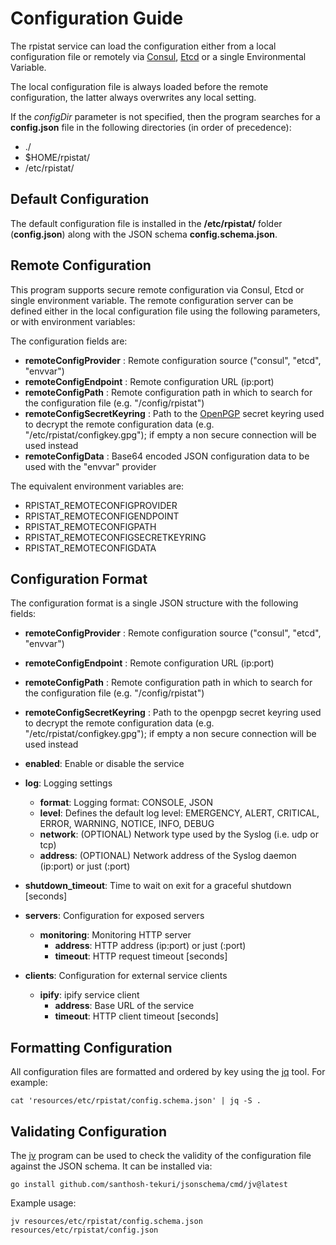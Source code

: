 # Configuration Guide

The rpistat service can load the configuration either from a local configuration file or remotely via [Consul](https://www.consul.io/), [Etcd](https://github.com/coreos/etcd) or a single Environmental Variable.

The local configuration file is always loaded before the remote configuration, the latter always overwrites any local setting.

If the *configDir* parameter is not specified, then the program searches for a **config.json** file in the following directories (in order of precedence):

* ./
* $HOME/rpistat/
* /etc/rpistat/


## Default Configuration

The default configuration file is installed in the **/etc/rpistat/** folder (**config.json**) along with the JSON schema **config.schema.json**.


## Remote Configuration

This program supports secure remote configuration via Consul, Etcd or single environment variable.
The remote configuration server can be defined either in the local configuration file using the following parameters, or with environment variables:

The configuration fields are:

* **remoteConfigProvider**      : Remote configuration source ("consul", "etcd", "envvar")
* **remoteConfigEndpoint**      : Remote configuration URL (ip:port)
* **remoteConfigPath**          : Remote configuration path in which to search for the configuration file (e.g. "/config/rpistat")
* **remoteConfigSecretKeyring** : Path to the [OpenPGP](http://openpgp.org/) secret keyring used to decrypt the remote configuration data (e.g. "/etc/rpistat/configkey.gpg"); if empty a non secure connection will be used instead
* **remoteConfigData**          : Base64 encoded JSON configuration data to be used with the "envvar" provider

The equivalent environment variables are:

* RPISTAT_REMOTECONFIGPROVIDER
* RPISTAT_REMOTECONFIGENDPOINT
* RPISTAT_REMOTECONFIGPATH
* RPISTAT_REMOTECONFIGSECRETKEYRING
* RPISTAT_REMOTECONFIGDATA


## Configuration Format

The configuration format is a single JSON structure with the following fields:

* **remoteConfigProvider**      : Remote configuration source ("consul", "etcd", "envvar")
* **remoteConfigEndpoint**      : Remote configuration URL (ip:port)
* **remoteConfigPath**          : Remote configuration path in which to search for the configuration file (e.g. "/config/rpistat")
* **remoteConfigSecretKeyring** : Path to the openpgp secret keyring used to decrypt the remote configuration data (e.g. "/etc/rpistat/configkey.gpg"); if empty a non secure connection will be used instead

* **enabled**: Enable or disable the service

* **log**:  Logging settings
    * **format**:  Logging format: CONSOLE, JSON
    * **level**:   Defines the default log level: EMERGENCY, ALERT, CRITICAL, ERROR, WARNING, NOTICE, INFO, DEBUG
    * **network**: (OPTIONAL) Network type used by the Syslog (i.e. udp or tcp)
    * **address**: (OPTIONAL) Network address of the Syslog daemon (ip:port) or just (:port)

* **shutdown_timeout**: Time to wait on exit for a graceful shutdown [seconds]

* **servers**: Configuration for exposed servers
    * **monitoring**: Monitoring HTTP server
        * **address**: HTTP address (ip:port) or just (:port)
        * **timeout**: HTTP request timeout [seconds]

* **clients**: Configuration for external service clients
    * **ipify**:  ipify service client
        * **address**:  Base URL of the service
        * **timeout**:  HTTP client timeout [seconds]


## Formatting Configuration

All configuration files are formatted and ordered by key using the [jq](https://github.com/stedolan/jq) tool.
For example:

```cat 'resources/etc/rpistat/config.schema.json' | jq -S .```


## Validating Configuration

The [jv](https://github.com/santhosh-tekuri/jsonschema) program can be used to check the validity of the configuration file against the JSON schema.
It can be installed via:

```
go install github.com/santhosh-tekuri/jsonschema/cmd/jv@latest
```

Example usage:

```
jv resources/etc/rpistat/config.schema.json resources/etc/rpistat/config.json
```

